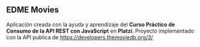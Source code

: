 ## EDME Movies

Aplicación creada con la ayuda y aprendizaje del **Curso Práctico de Consumo de la API REST con JavaScript** en **Platzi**.
Proyecto implementado con la API publica de https://developers.themoviedb.org/3/
